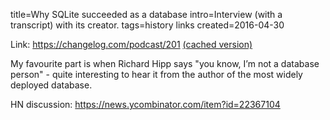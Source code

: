 title=Why SQLite succeeded as a database
intro=Interview (with a transcript) with its creator.
tags=history links
created=2016-04-30

Link: <https://changelog.com/podcast/201> [(cached version)](http://archive.is/6VR8o)

My favourite part is when Richard Hipp says "you know, I’m not a database person" - quite interesting to hear it from the author of the most widely deployed database.

HN discussion: <https://news.ycombinator.com/item?id=22367104>
